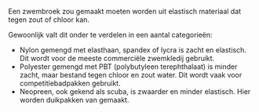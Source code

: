 Een zwembroek zou gemaakt moeten worden uit elastisch materiaal dat tegen zout of chloor kan.

Gewoonlijk valt dit onder te verdelen in een aantal categorieën:

- Nylon gemengd met elasthaan, spandex of lycra is zacht en elastisch. Dit wordt voor de meeste commerciële zwemkledij gebruikt.
- Polyester gemengd met PBT (polybutyleen terephthalaat) is minder zacht, maar bestand tegen chloor en zout water. Dit wordt vaak voor competitiebadpakken gebruikt.
- Neopreen, ook gekend als scuba, is zwaarder en minder elastisch. Hier worden duikpakken van gemaakt.
